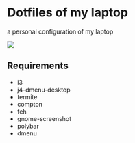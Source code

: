 # Dotfiles of my laptop
a personal configuration of my laptop

<img src="http://mxsonic.ovh/preview1.png"/>

<h2> Requirements </h2>

- i3
- j4-dmenu-desktop
- termite
- compton
- feh
- gnome-screenshot
- polybar
- dmenu
